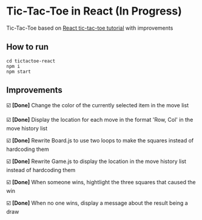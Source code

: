 # Tic-Tac-Toe in React (In Progress)

Tic-Tac-Toe based on <a href="https://reactjs.org/tutorial/tutorial.html#inspecting-the-starter-code">React tic-tac-toe tutorial</a> with improvements

## How to run

```
cd tictactoe-react
npm i
npm start
```

## Improvements

:ballot_box_with_check: **[Done]** Change the color of the currently selected item in the move list

:ballot_box_with_check: **[Done]** Display the location for each move in the format 'Row, Col' in the move history list

:ballot_box_with_check: **[Done]** Rewrite Board.js to use two loops to make the squares instead of hardcoding them

:ballot_box_with_check: **[Done]** Rewrite Game.js to display the location in the move history list instead of hardcoding them

:ballot_box_with_check: **[Done]** When someone wins, hightlight the three squares that caused the win

:ballot_box_with_check: **[Done]** When no one wins, display a message about the result being a draw
